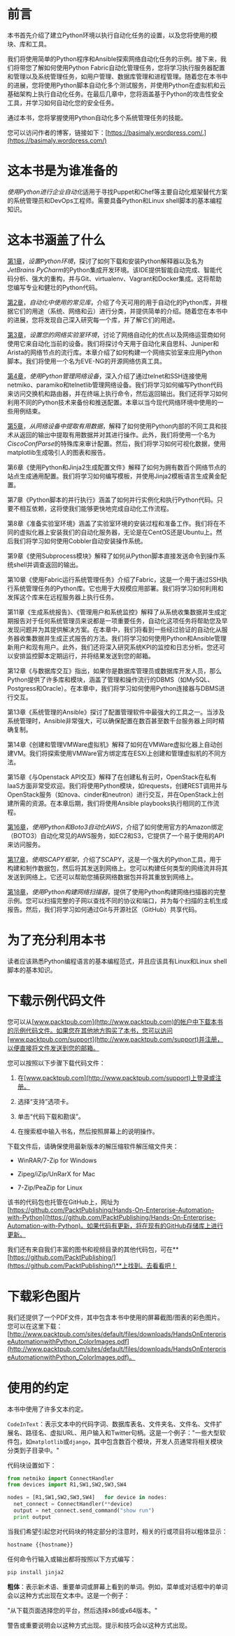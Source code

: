 # 前言

本书首先介绍了建立Python环境以执行自动化任务的设置，以及您将使用的模块、库和工具。

我们将使用简单的Python程序和Ansible探索网络自动化任务的示例。接下来，我们将带您了解如何使用Python Fabric自动化管理任务，您将学习执行服务器配置和管理以及系统管理任务，如用户管理、数据库管理和进程管理。随着您在本书中的进展，您将使用Python脚本自动化多个测试服务，并使用Python在虚拟机和云基础架构上执行自动化任务。在最后几章中，您将涵盖基于Python的攻击性安全工具，并学习如何自动化您的安全任务。

通过本书，您将掌握使用Python自动化多个系统管理任务的技能。

您可以访问作者的博客，链接如下：[https://basimaly.wordpress.com/.](https://basimaly.wordpress.com/)

# 这本书是为谁准备的

*使用Python进行企业自动化*适用于寻找Puppet和Chef等主要自动化框架替代方案的系统管理员和DevOps工程师。需要具备Python和Linux shell脚本的基本编程知识。

# 这本书涵盖了什么

[第1章](part0020.html#J2B80-9cfcdc5beecd470bbeda046372f0337f)，*设置Python环境*，探讨了如何下载和安装Python解释器以及名为*JetBrains PyCharm*的Python集成开发环境。该IDE提供智能自动完成、智能代码分析、强大的重构，并与Git、virtualenv、Vagrant和Docker集成。这将帮助您编写专业和健壮的Python代码。

[第2章](part0034.html#10DJ40-9cfcdc5beecd470bbeda046372f0337f)，*自动化中使用的常见库*，介绍了今天可用的用于自动化的Python库，并根据它们的用途（系统、网络和云）进行分类，并提供简单的介绍。随着您在本书中的进展，您将发现自己深入研究每一个库，并了解它们的用途。

[第3章](part0020.html#J2B80-9cfcdc5beecd470bbeda046372f0337f)，*设置您的网络实验室环境*，讨论了网络自动化的优点以及网络运营商如何使用它来自动化当前的设备。我们将探讨今天用于自动化来自思科、Juniper和Arista的网络节点的流行库。本章介绍了如何构建一个网络实验室来应用Python脚本。我们将使用一个名为EVE-NG的开源网络仿真工具。

[第4章](part0062.html#1R42S0-9cfcdc5beecd470bbeda046372f0337f)，*使用Python管理网络设备*，深入介绍了通过telnet和SSH连接使用netmiko、paramiko和telnetlib管理网络设备。我们将学习如何编写Python代码来访问交换机和路由器，并在终端上执行命令，然后返回输出。我们还将学习如何利用不同的Python技术来备份和推送配置。本章以当今现代网络环境中使用的一些用例结束。

[第5章](part0087.html#2IV0U0-9cfcdc5beecd470bbeda046372f0337f)，*从网络设备中提取有用数据*，解释了如何使用Python内部的不同工具和技术从返回的输出中提取有用数据并对其进行操作。此外，我们将使用一个名为*CiscoConfParse*的特殊库来审计配置。然后，我们将学习如何可视化数据，使用matplotlib生成吸引人的图表和报告。

第6章《使用Python和Jinja2生成配置文件》解释了如何为拥有数百个网络节点的站点生成通用配置。我们将学习如何编写模板，并使用Jinja2模板语言生成黄金配置。

第7章《Python脚本的并行执行》涵盖了如何并行实例化和执行Python代码。只要不相互依赖，这将使我们能够更快地完成自动化工作流程。

第8章《准备实验室环境》涵盖了实验室环境的安装过程和准备工作。我们将在不同的虚拟化器上安装我们的自动化服务器，无论是在CentOS还是Ubuntu上。然后我们将学习如何使用Cobbler自动安装操作系统。

第9章《使用Subprocess模块》解释了如何从Python脚本直接发送命令到操作系统shell并调查返回的输出。

第10章《使用Fabric运行系统管理任务》介绍了Fabric，这是一个用于通过SSH执行系统管理任务的Python库。它也用于大规模应用部署。我们将学习如何利用和发挥这个库来在远程服务器上执行任务。

第11章《生成系统报告》、《管理用户和系统监控》解释了从系统收集数据并生成定期报告对于任何系统管理员来说都是一项重要任务，自动化这项任务将帮助您及早发现问题并为其提供解决方案。在本章中，我们将看到一些经过验证的自动化从服务器收集数据并生成正式报告的方法。我们将学习如何使用Python和Ansible管理新用户和现有用户。此外，我们还将深入研究系统KPI的监控和日志分析。您还可以安排监控脚本定期运行，并将结果发送到您的邮箱。

第12章《与数据库交互》指出，如果你是数据库管理员或数据库开发人员，那么Python提供了许多库和模块，涵盖了管理和操作流行的DBMS（如MySQL、Postgress和Oracle）。在本章中，我们将学习如何使用Python连接器与DBMS进行交互。

第13章《系统管理的Ansible》探讨了配置管理软件中最强大的工具之一。当涉及系统管理时，Ansible非常强大，可以确保配置在数百甚至数千台服务器上同时精确复制。

第14章《创建和管理VMWare虚拟机》解释了如何在VMWare虚拟化器上自动创建VM。我们将探索使用VMWare官方绑定库在ESXi上创建和管理虚拟机的不同方法。

第15章《与Openstack API交互》解释了在创建私有云时，OpenStack在私有IaaS方面非常受欢迎。我们将使用Python模块，如requests，创建REST调用并与OpenStack服务（如nova、cinder和neutron）进行交互，并在OpenStack上创建所需的资源。在本章后期，我们将使用Ansible playbooks执行相同的工作流程。

[第16章](part0217.html#6EUA20-9cfcdc5beecd470bbeda046372f0337f)，*使用Python和Boto3自动化AWS*，介绍了如何使用官方的Amazon绑定（BOTO3）自动化常见的AWS服务，如EC2和S3，它提供了一个易于使用的API来访问服务。

[第17章](part0227.html#6OFFM0-9cfcdc5beecd470bbeda046372f0337f)，*使用SCAPY框架*，介绍了SCAPY，这是一个强大的Python工具，用于构建和制作数据包，然后将其发送到网络上。您可以构建任何类型的网络流并将其发送到网络上。它还可以帮助您捕获网络数据包并将其重放到网络上。

[第18章](part0240.html#74S700-9cfcdc5beecd470bbeda046372f0337f)，*使用Python构建网络扫描器*，提供了使用Python构建网络扫描器的完整示例。您可以扫描完整的子网以查找不同的协议和端口，并为每个扫描的主机生成报告。然后，我们将学习如何通过Git与开源社区（GitHub）共享代码。

# 为了充分利用本书

读者应该熟悉Python编程语言的基本编程范式，并且应该具有Linux和Linux shell脚本的基本知识。

# 下载示例代码文件

您可以从[www.packtpub.com](http://www.packtpub.com)的帐户中下载本书的示例代码文件。如果您在其他地方购买了本书，您可以访问[www.packtpub.com/support](http://www.packtpub.com/support)并注册，以便直接将文件发送到您的邮箱。

您可以按照以下步骤下载代码文件：

1.  在[www.packtpub.com](http://www.packtpub.com/support)上登录或注册。

1.  选择“支持”选项卡。

1.  单击“代码下载和勘误”。

1.  在搜索框中输入书名，然后按照屏幕上的说明操作。

下载文件后，请确保使用最新版本的解压缩软件解压缩文件夹：

+   WinRAR/7-Zip for Windows

+   Zipeg/iZip/UnRarX for Mac

+   7-Zip/PeaZip for Linux

该书的代码包也托管在GitHub上，网址为[https://github.com/PacktPublishing/Hands-On-Enterprise-Automation-with-Python](https://github.com/PacktPublishing/Hands-On-Enterprise-Automation-with-Python)。如果代码有更新，将在现有的GitHub存储库上进行更新。

我们还有来自我们丰富的图书和视频目录的其他代码包，可在**[https://github.com/PacktPublishing/](https://github.com/PacktPublishing/)**上找到。去看看吧！

# 下载彩色图片

我们还提供了一个PDF文件，其中包含本书中使用的屏幕截图/图表的彩色图片。您可以在这里下载：[http://www.packtpub.com/sites/default/files/downloads/HandsOnEnterpriseAutomationwithPython_ColorImages.pdf](http://www.packtpub.com/sites/default/files/downloads/HandsOnEnterpriseAutomationwithPython_ColorImages.pdf)。

# 使用的约定

本书中使用了许多文本约定。

`CodeInText`：表示文本中的代码字词、数据库表名、文件夹名、文件名、文件扩展名、路径名、虚拟URL、用户输入和Twitter句柄。这是一个例子："一些大型软件包，如`matplotlib`或`django`，其中包含数百个模块，开发人员通常将相关模块分类到子目录中。"

代码块设置如下：

```py
from netmiko import ConnectHandler
from devices import R1,SW1,SW2,SW3,SW4

nodes = [R1,SW1,SW2,SW3,SW4]   for device in nodes:
  net_connect = ConnectHandler(**device)
  output = net_connect.send_command("show run")
  print output
```

当我们希望引起您对代码块的特定部分的注意时，相关的行或项目将以粗体显示：

```py
hostname {{hostname}}
```

任何命令行输入或输出都将按照以下方式编写：

```py
pip install jinja2 
```

**粗体**：表示新术语、重要单词或屏幕上看到的单词。例如，菜单或对话框中的单词会以这种方式出现在文本中。这是一个例子：

"从下载页面选择您的平台，然后选择x86或x64版本。"

警告或重要说明会以这种方式出现。提示和技巧会以这种方式出现。
